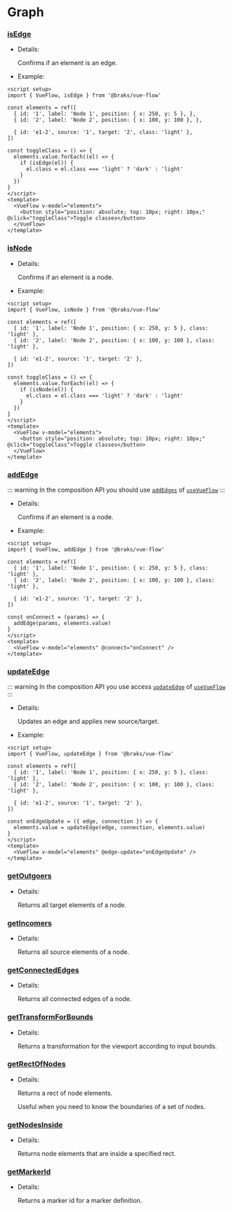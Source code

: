 # Graph

### [isEdge](/typedocs/functions/isEdge.html/)

- Details:

  Confirms if an element is an edge.

- Example:

```vue{13}
<script setup>
import { VueFlow, isEdge } from '@braks/vue-flow'

const elements = ref([
  { id: '1', label: 'Node 1', position: { x: 250, y: 5 }, },
  { id: '2', label: 'Node 2', position: { x: 100, y: 100 }, },

  { id: 'e1-2', source: '1', target: '2', class: 'light' },
])

const toggleClass = () => {
  elements.value.forEach((el) => {
    if (isEdge(el)) {
      el.class = el.class === 'light' ? 'dark' : 'light'
    }
  })
}
</script>
<template>
  <VueFlow v-model="elements">
    <button style="position: absolute; top: 10px; right: 10px;" @click="toggleClass">Toggle classes</button>
  </VueFlow>
</template>
```

### [isNode](/typedocs/functions/isNode.html/)

- Details:

  Confirms if an element is a node.

- Example:

```vue{13}
<script setup>
import { VueFlow, isNode } from '@braks/vue-flow'

const elements = ref([
  { id: '1', label: 'Node 1', position: { x: 250, y: 5 }, class: 'light' },
  { id: '2', label: 'Node 2', position: { x: 100, y: 100 }, class: 'light' },

  { id: 'e1-2', source: '1', target: '2' },
])

const toggleClass = () => {
  elements.value.forEach((el) => {
    if (isNode(el)) {
      el.class = el.class === 'light' ? 'dark' : 'light'
    }
  })
}
</script>
<template>
  <VueFlow v-model="elements">
    <button style="position: absolute; top: 10px; right: 10px;" @click="toggleClass">Toggle classes</button>
  </VueFlow>
</template>
```

### [addEdge](/typedocs/functions/isEdge.html/)

::: warning
In the composition API you should use [`addEdges`](/typedocs/types/AddEdges.html/)
of [`useVueFlow`](/guide/composables.html#usevueflow/)
:::

- Details:

  Confirms if an element is a node.

- Example:

```vue{12}
<script setup>
import { VueFlow, addEdge } from '@braks/vue-flow'

const elements = ref([
  { id: '1', label: 'Node 1', position: { x: 250, y: 5 }, class: 'light' },
  { id: '2', label: 'Node 2', position: { x: 100, y: 100 }, class: 'light' },

  { id: 'e1-2', source: '1', target: '2' },
])

const onConnect = (params) => {
  addEdge(params, elements.value)
}
</script>
<template>
  <VueFlow v-model="elements" @connect="onConnect" />
</template>
```

### [updateEdge](/typedocs/functions/updateEdge.html)

::: warning
In the composition API you use access [`updateEdge`](/typedocs/types/UpdateEdge.html)
of [`useVueFlow`](/guide/composables.html#usevueflow/)
:::

- Details:

  Updates an edge and applies new source/target.

- Example:

```vue{12}
<script setup>
import { VueFlow, updateEdge } from '@braks/vue-flow'

const elements = ref([
  { id: '1', label: 'Node 1', position: { x: 250, y: 5 }, class: 'light' },
  { id: '2', label: 'Node 2', position: { x: 100, y: 100 }, class: 'light' },

  { id: 'e1-2', source: '1', target: '2' },
])

const onEdgeUpdate = ({ edge, connection }) => {
  elements.value = updateEdge(edge, connection, elements.value)
}
</script>
<template>
  <VueFlow v-model="elements" @edge-update="onEdgeUpdate" />
</template>
```

### [getOutgoers](/typedocs/functions/getOutgoers.html/)

- Details:

  Returns all target elements of a node.

### [getIncomers](/typedocs/functions/getIncomers.html/)

- Details:

  Returns all source elements of a node.

### [getConnectedEdges](/typedocs/functions/getConnectedEdges.html/)

- Details:

  Returns all connected edges of a node.

### [getTransformForBounds](/typedocs/functions/getTransformForBounds.html/)

- Details:

  Returns a transformation for the viewport according to input bounds.

### [getRectOfNodes](/typedocs/functions/getRectOfNodes.html/)

- Details:

  Returns a rect of node elements.

  Useful when you need to know the boundaries of a set of nodes.

### [getNodesInside](/typedocs/functions/getNodesInside.html/)

- Details:

  Returns node elements that are inside a specified rect.

### [getMarkerId](/typedocs/functions/getMarkerId.html/)

- Details:

  Returns a marker id for a marker definition.
